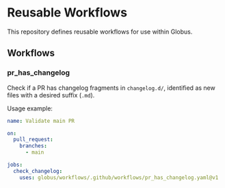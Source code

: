 # Reusable Workflows

This repository defines reusable workflows for use within Globus.

## Workflows

### pr_has_changelog

Check if a PR has changelog fragments in `changelog.d/`, identified as new
files with a desired suffix (`.md`).

Usage example:

```yaml
name: Validate main PR

on:
  pull_request:
    branches:
      - main

jobs:
  check_changelog:
    uses: globus/workflows/.github/workflows/pr_has_changelog.yaml@v1
```
